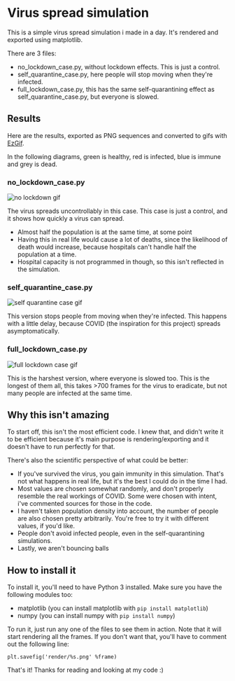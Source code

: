 # Virus spread simulation
This is a simple virus spread simulation i made in a day. It's rendered and exported using matplotlib.

There are 3 files:
- no_lockdown_case.py, without lockdown effects. This is just a control.
- self_quarantine_case.py, here people will stop moving when they're infected.
- full_lockdown_case.py, this has the same self-quarantining effect as self_quarantine_case.py, but everyone is slowed.

## Results
Here are the results, exported as PNG sequences and converted to gifs with [EzGif](https://ezgif.com/). 

In the following diagrams, green is healthy, red is infected, blue is immune and grey is dead. 

### no_lockdown_case.py

![no lockdown gif](results/no_lockdown_case.gif)

The virus spreads uncontrollably in this case. This case is just a control, and it shows how quickly a virus can spread. 

- Almost half the population is at the same time, at some point
- Having this in real life would cause a lot of deaths, since the likelihood of death would increase, because hospitals can't handle half the population at a time.
- Hospital capacity is not programmed in though, so this isn't reflected in the simulation.

### self_quarantine_case.py

![self quarantine case gif](results/self_quarantine_case.gif)

This version stops people from moving when they're infected. This happens with a little delay, because COVID (the inspiration for this project) spreads asymptomatically.

### full_lockdown_case.py

![full lockdown case gif](results/full_lockdown_case.gif)

This is the harshest version, where everyone is slowed too. This is the longest of them all, this takes >700 frames for the virus to eradicate, but not many people are infected at the same time.

## Why this isn't amazing
To start off, this isn't the most efficient code. I knew that, and didn't write it to be efficient because it's main purpose is rendering/exporting and it doesn't have to run perfectly for that.

There's also the scientific perspective of what could be better:
- If you've survived the virus, you gain immunity in this simulation. That's not what happens in real life, but it's the best I could do in the time I had.
- Most values are chosen somewhat randomly, and don't properly resemble the real workings of COVID. Some were chosen with intent, i've commented sources for those in the code.
- I haven't taken population density into account, the number of people are also chosen pretty arbitrarily. You're free to try it with different values, if you'd like.
- People don't avoid infected people, even in the self-quarantining simulations.
- Lastly, we aren't bouncing balls

## How to install it
To install it, you'll need to have Python 3 installed. Make sure you have the following modules too:
- matplotlib (you can install matplotlib with ```pip install matplotlib```)
- numpy (you can install numpy with ```pip install numpy```)

To run it, just run any one of the files to see them in action. Note that it will start rendering all the frames. If you don't want that, you'll have to comment out the following line:

```
plt.savefig('render/%s.png' %frame)
```

That's it! Thanks for reading and looking at my code :)

